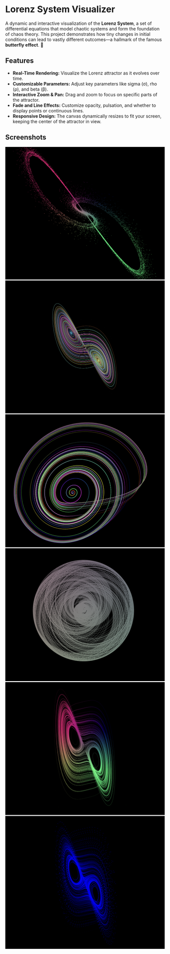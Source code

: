 # Lorenz System Visualizer 

A dynamic and interactive visualization of the **Lorenz System**, a set of differential equations that model chaotic systems and form the foundation of chaos theory. This project demonstrates how tiny changes in initial conditions can lead to vastly different outcomes—a hallmark of the famous **butterfly effect**. 🦋

## Features

- **Real-Time Rendering:** Visualize the Lorenz attractor as it evolves over time.
- **Customizable Parameters:** Adjust key parameters like sigma (σ), rho (ρ), and beta (β).
- **Interactive Zoom & Pan:** Drag and zoom to focus on specific parts of the attractor.
- **Fade and Line Effects:** Customize opacity, pulsation, and whether to display points or continuous lines.
- **Responsive Design:** The canvas dynamically resizes to fit your screen, keeping the center of the attractor in view.

## Screenshots

![Lorenz Attractor Render 1](/renders/render1.png) ![Lorenz Attractor Render 6](/renders/render6.png)
![Lorenz Attractor Render 2](/renders/render7.png) ![Lorenz Attractor Render 4](/renders/render8.png)
![Lorenz Attractor Render 3](/renders/render3.png)  ![Lorenz Attractor Render 4](/renders/render4.png)



